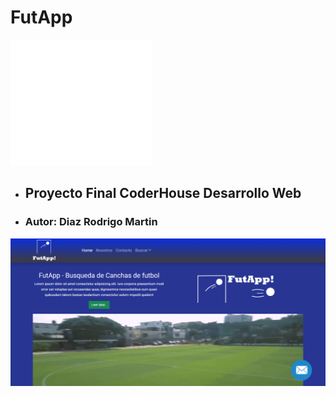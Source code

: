 # FutApp
![](https://github.com/Rodrigomdiaz92/FutApp/blob/master/img/logo%20futapp.png)

- ## Proyecto Final CoderHouse Desarrollo Web
- ### Autor: Diaz Rodrigo Martin

![](https://github.com/Rodrigomdiaz92/FutApp/blob/master/img/Futapp-screenshoot.png)
